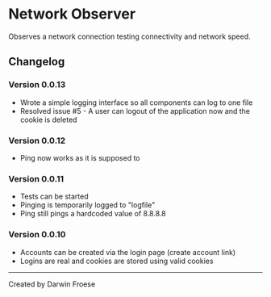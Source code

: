 # Network Observer

Observes a network connection testing connectivity and network speed.

## Changelog
### Version 0.0.13
* Wrote a simple logging interface so all components can log to one file
* Resolved issue #5 - A user can logout of the application now and the cookie is deleted

### Version 0.0.12
* Ping now works as it is supposed to

### Version 0.0.11
* Tests can be started
* Pinging is temporarily logged to "logfile"
* Ping still pings a hardcoded value of 8.8.8.8

### Version 0.0.10
* Accounts can be created via the login page (create account link)
* Logins are real and cookies are stored using valid cookies

***

Created by Darwin Froese
